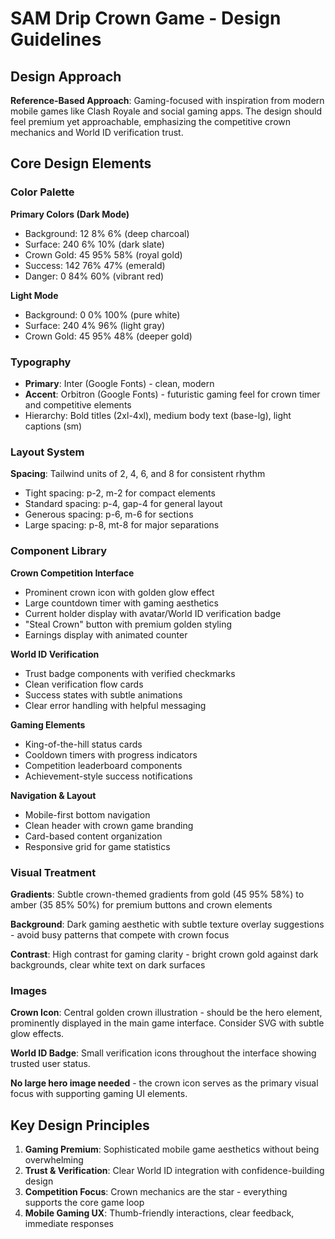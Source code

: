 # SAM Drip Crown Game - Design Guidelines

## Design Approach
**Reference-Based Approach**: Gaming-focused with inspiration from modern mobile games like Clash Royale and social gaming apps. The design should feel premium yet approachable, emphasizing the competitive crown mechanics and World ID verification trust.

## Core Design Elements

### Color Palette
**Primary Colors (Dark Mode)**
- Background: 12 8% 6% (deep charcoal)
- Surface: 240 6% 10% (dark slate)
- Crown Gold: 45 95% 58% (royal gold)
- Success: 142 76% 47% (emerald)
- Danger: 0 84% 60% (vibrant red)

**Light Mode**
- Background: 0 0% 100% (pure white)
- Surface: 240 4% 96% (light gray)
- Crown Gold: 45 95% 48% (deeper gold)

### Typography
- **Primary**: Inter (Google Fonts) - clean, modern
- **Accent**: Orbitron (Google Fonts) - futuristic gaming feel for crown timer and competitive elements
- Hierarchy: Bold titles (2xl-4xl), medium body text (base-lg), light captions (sm)

### Layout System
**Spacing**: Tailwind units of 2, 4, 6, and 8 for consistent rhythm
- Tight spacing: p-2, m-2 for compact elements
- Standard spacing: p-4, gap-4 for general layout
- Generous spacing: p-6, m-6 for sections
- Large spacing: p-8, mt-8 for major separations

### Component Library

**Crown Competition Interface**
- Prominent crown icon with golden glow effect
- Large countdown timer with gaming aesthetics
- Current holder display with avatar/World ID verification badge
- "Steal Crown" button with premium golden styling
- Earnings display with animated counter

**World ID Verification**
- Trust badge components with verified checkmarks
- Clean verification flow cards
- Success states with subtle animations
- Clear error handling with helpful messaging

**Gaming Elements**
- King-of-the-hill status cards
- Cooldown timers with progress indicators
- Competition leaderboard components
- Achievement-style success notifications

**Navigation & Layout**
- Mobile-first bottom navigation
- Clean header with crown game branding
- Card-based content organization
- Responsive grid for game statistics

### Visual Treatment
**Gradients**: Subtle crown-themed gradients from gold (45 95% 58%) to amber (35 85% 50%) for premium buttons and crown elements

**Background**: Dark gaming aesthetic with subtle texture overlay suggestions - avoid busy patterns that compete with crown focus

**Contrast**: High contrast for gaming clarity - bright crown gold against dark backgrounds, clear white text on dark surfaces

### Images
**Crown Icon**: Central golden crown illustration - should be the hero element, prominently displayed in the main game interface. Consider SVG with subtle glow effects.

**World ID Badge**: Small verification icons throughout the interface showing trusted user status.

**No large hero image needed** - the crown icon serves as the primary visual focus with supporting gaming UI elements.

## Key Design Principles
1. **Gaming Premium**: Sophisticated mobile game aesthetics without being overwhelming
2. **Trust & Verification**: Clear World ID integration with confidence-building design
3. **Competition Focus**: Crown mechanics are the star - everything supports the core game loop
4. **Mobile Gaming UX**: Thumb-friendly interactions, clear feedback, immediate responses